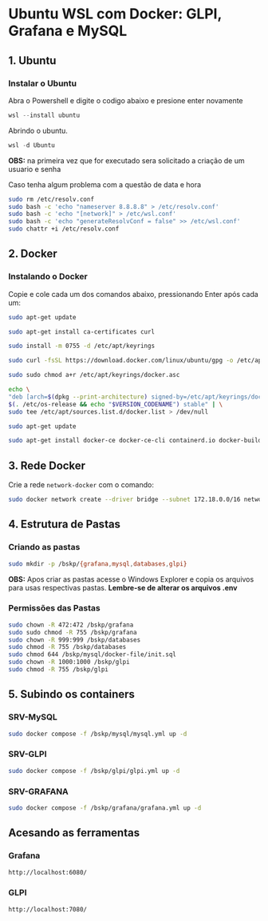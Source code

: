 # Ubuntu WSL com Docker: GLPI, Grafana e MySQL

## 1. Ubuntu

### Instalar o Ubuntu

Abra o Powershell e digite o codigo abaixo e presione enter novamente

```Powershell
wsl --install ubuntu 
```

Abrindo o ubuntu.

```Powershell
wsl -d Ubuntu
```

**OBS:** na primeira vez que for executado sera solicitado a criação de um usuario e senha

Caso tenha algum problema com a questão de data e hora

```bash
sudo rm /etc/resolv.conf
sudo bash -c 'echo "nameserver 8.8.8.8" > /etc/resolv.conf'
sudo bash -c 'echo "[network]" > /etc/wsl.conf'
sudo bash -c 'echo "generateResolvConf = false" >> /etc/wsl.conf'
sudo chattr +i /etc/resolv.conf
```

## 2. Docker

### Instalando o Docker

Copie e cole cada um dos comandos abaixo, pressionando Enter após cada um:

```bash
sudo apt-get update

sudo apt-get install ca-certificates curl

sudo install -m 0755 -d /etc/apt/keyrings

sudo curl -fsSL https://download.docker.com/linux/ubuntu/gpg -o /etc/apt/keyrings/docker.asc

sudo sudo chmod a+r /etc/apt/keyrings/docker.asc

echo \
"deb [arch=$(dpkg --print-architecture) signed-by=/etc/apt/keyrings/docker.asc] https://download.docker.com/linux/ubuntu \
$(. /etc/os-release && echo "$VERSION_CODENAME") stable" | \
sudo tee /etc/apt/sources.list.d/docker.list > /dev/null

sudo apt-get update

sudo apt-get install docker-ce docker-ce-cli containerd.io docker-buildx-plugin docker-compose-plugin
```

## 3. Rede Docker

Crie a rede `network-docker` com o comando:

```bash
sudo docker network create --driver bridge --subnet 172.18.0.0/16 network-docker
```

## 4. Estrutura de Pastas

### Criando as pastas

```bash
sudo mkdir -p /bskp/{grafana,mysql,databases,glpi}
```

**OBS:** Apos criar as pastas acesse o Windows Explorer e copia os arquivos para usas respectivas pastas.
**Lembre-se de alterar os arquivos .env**

### Permissões das Pastas

```bash
sudo chown -R 472:472 /bskp/grafana
sudo sudo chmod -R 755 /bskp/grafana
sudo chown -R 999:999 /bskp/databases
sudo chmod -R 755 /bskp/databases
sudo chmod 644 /bskp/mysql/docker-file/init.sql
sudo chown -R 1000:1000 /bskp/glpi
sudo chmod -R 755 /bskp/glpi
```

## 5. Subindo os containers

### SRV-MySQL

```bash
sudo docker compose -f /bskp/mysql/mysql.yml up -d
```

### SRV-GLPI

```bash
sudo docker compose -f /bskp/glpi/glpi.yml up -d
```

### SRV-GRAFANA

```bash
sudo docker compose -f /bskp/grafana/grafana.yml up -d
```

## Acesando as ferramentas

### Grafana

```html
http://localhost:6080/
```

### GLPI

```html
http://localhost:7080/
```
